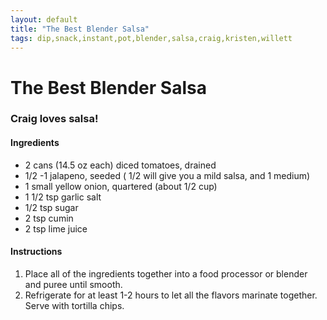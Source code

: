 ```yaml
---
layout: default
title: "The Best Blender Salsa"
tags: dip,snack,instant,pot,blender,salsa,craig,kristen,willett
---
```

# The Best Blender Salsa

### Craig loves salsa!

#### Ingredients
- 2 cans (14.5 oz each) diced tomatoes, drained
- 1/2 -1 jalapeno, seeded ( 1/2 will give you a mild salsa, and 1 medium)
- 1 small yellow onion, quartered (about 1/2 cup)
- 1 1/2 tsp garlic salt
- 1/2 tsp sugar
- 2 tsp cumin
- 2 tsp lime juice

#### Instructions
1. Place all of the ingredients together into a food processor or blender and puree until smooth.
2. Refrigerate for at least 1-2 hours to let all the flavors marinate together. Serve with tortilla chips.
